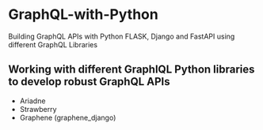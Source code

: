 # GraphQL-with-Python
Building GraphQL APIs with Python FLASK, Django and FastAPI using different GraphQL Libraries


## Working with different GraphlQL Python libraries to develop robust GraphQL APIs 
- Ariadne
- Strawberry
- Graphene (graphene_django)